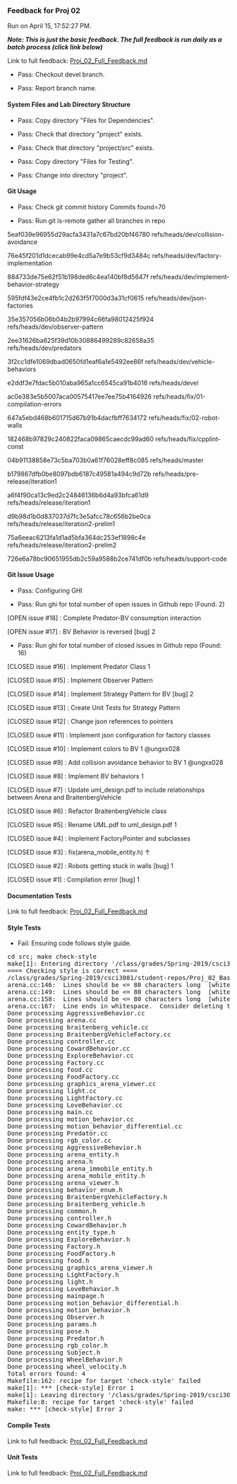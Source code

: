 ### Feedback for Proj 02

Run on April 15, 17:52:27 PM.


***Note: This is just the basic feedback.  The full feedback is run daily as a batch process (click link below)***


Link to full feedback: [Proj_02_Full_Feedback.md](Proj_02_Full_Feedback.md)

+ Pass: Checkout devel branch.



+ Pass: Report branch name.




#### System Files and Lab Directory Structure

+ Pass: Copy directory "Files for Dependencies".



+ Pass: Check that directory "project" exists.

+ Pass: Check that directory "project/src" exists.

+ Pass: Copy directory "Files for Testing".



+ Pass: Change into directory "project".


#### Git Usage

+ Pass: Check git commit history
Commits found=70

+ Pass: Run git ls-remote gather all branches in repo

5eaf039e96955d29acfa3431a7c67bd20bf46780	refs/heads/dev/collision-avoidance

76e45f201d1dcecab99e4cd5a7e9b53cf9d3484c	refs/heads/dev/factory-implementation

884733de75e62f51b198ded6c4ea140bf8d5647f	refs/heads/dev/implement-behavior-strategy

595fdf43e2ce4fb1c2d263f5f7000d3a31cf0615	refs/heads/dev/json-factories

35e357056b06b04b2b97994c66fa98012425f924	refs/heads/dev/observer-pattern

2ee31626ba625f39d10b30886499289c82658a35	refs/heads/dev/predators

3f2cc1dfe1069dbad0650fd1eaf6a1e5492ee86f	refs/heads/dev/vehicle-behaviors

e2ddf3e7fdac5b010aba965a1cc6545ca91b4016	refs/heads/devel

ac0e383e5b5007aca00575417ee7ee75b4164926	refs/heads/fix/01-compilation-errors

647a5ebd468b601715d67b91b4dacfbff7634172	refs/heads/fix/02-robot-walls

182468b97829c240822faca09865caecdc99ad60	refs/heads/fix/cpplint-const

04b91138858e73c5ba703b0a61f76028eff8c085	refs/heads/master

b179867dfb0be8097bdb6187c49581a494c9d72b	refs/heads/pre-release/iteration1

a6f4f90ca13c9ed2c24846136b6d4a93bfca61d9	refs/heads/release/iteration1

d9b98d1b0d837037d7fc3e5afcc78c656b2be0ca	refs/heads/release/iteration2-prelim1

75a6eeac6213fa1d1ad5bfa364dc253ef1898c4e	refs/heads/release/iteration2-prelim2

726e6a78bc90651955db2c59a9588b2ce741df0b	refs/heads/support-code




#### Git Issue Usage

+ Pass: Configuring GHI

+ Pass: Run ghi for total number of open issues in Github repo (Found: 2)

[OPEN issue #18] :  Complete Predator-BV consumption interaction

[OPEN issue #17] :  BV Behavior is reversed [bug] 2





+ Pass: Run ghi for total number of closed issues in Github repo (Found: 16)

[CLOSED issue #16] :  Implement Predator Class 1

[CLOSED issue #15] :  Implement Observer Pattern

[CLOSED issue #14] :  Implement Strategy Pattern for BV [bug] 2

[CLOSED issue #13] :  Create Unit Tests for Strategy Pattern

[CLOSED issue #12] :  Change json references to pointers

[CLOSED issue #11] :  Implement json configuration for factory classes

[CLOSED issue #10] :  Implement colors to BV 1 @ungxx028

[CLOSED issue #9] :  Add collision avoidance behavior to BV 1 @ungxx028

[CLOSED issue #8] :  Implement BV behaviors 1

[CLOSED issue #7] :  Update uml_design.pdf to include relationships between Arena and BraitenbergVehicle

[CLOSED issue #6] :  Refactor BraitenbergVehicle class 

[CLOSED issue #5] :  Rename UML.pdf to uml_design.pdf 1

[CLOSED issue #4] :  Implement FactoryPointer and subclasses

[CLOSED issue #3] :  fix(arena_mobile_entity.h) ↑

[CLOSED issue #2] :  Robots getting stuck in walls [bug] 1

[CLOSED issue #1] :  Compilation error [bug] 1






#### Documentation Tests


Link to full feedback: [Proj_02_Full_Feedback.md](Proj_02_Full_Feedback.md)


#### Style Tests

+ Fail: Ensuring code follows style guide.

<pre>cd src; make check-style
make[1]: Entering directory '/class/grades/Spring-2019/csci3081/student-repos/Proj_02_Basic_Feedback/repo-ungxx028/project/src'
==== Checking style is correct ====
/class/grades/Spring-2019/csci3081/student-repos/Proj_02_Basic_Feedback/repo-ungxx028/cpplint/cpplint.py --root=.. *.cc *.h
arena.cc:146:  Lines should be <= 80 characters long  [whitespace/line_length] [2]
arena.cc:149:  Lines should be <= 80 characters long  [whitespace/line_length] [2]
arena.cc:158:  Lines should be <= 80 characters long  [whitespace/line_length] [2]
arena.cc:167:  Line ends in whitespace.  Consider deleting these extra spaces.  [whitespace/end_of_line] [4]
Done processing AggressiveBehavior.cc
Done processing arena.cc
Done processing braitenberg_vehicle.cc
Done processing BraitenbergVehicleFactory.cc
Done processing controller.cc
Done processing CowardBehavior.cc
Done processing ExploreBehavior.cc
Done processing Factory.cc
Done processing food.cc
Done processing FoodFactory.cc
Done processing graphics_arena_viewer.cc
Done processing light.cc
Done processing LightFactory.cc
Done processing LoveBehavior.cc
Done processing main.cc
Done processing motion_behavior.cc
Done processing motion_behavior_differential.cc
Done processing Predator.cc
Done processing rgb_color.cc
Done processing AggressiveBehavior.h
Done processing arena_entity.h
Done processing arena.h
Done processing arena_immobile_entity.h
Done processing arena_mobile_entity.h
Done processing arena_viewer.h
Done processing behavior_enum.h
Done processing BraitenbergVehicleFactory.h
Done processing braitenberg_vehicle.h
Done processing common.h
Done processing controller.h
Done processing CowardBehavior.h
Done processing entity_type.h
Done processing ExploreBehavior.h
Done processing Factory.h
Done processing FoodFactory.h
Done processing food.h
Done processing graphics_arena_viewer.h
Done processing LightFactory.h
Done processing light.h
Done processing LoveBehavior.h
Done processing mainpage.h
Done processing motion_behavior_differential.h
Done processing motion_behavior.h
Done processing Observer.h
Done processing params.h
Done processing pose.h
Done processing Predator.h
Done processing rgb_color.h
Done processing Subject.h
Done processing WheelBehavior.h
Done processing wheel_velocity.h
Total errors found: 4
Makefile:162: recipe for target 'check-style' failed
make[1]: *** [check-style] Error 1
make[1]: Leaving directory '/class/grades/Spring-2019/csci3081/student-repos/Proj_02_Basic_Feedback/repo-ungxx028/project/src'
Makefile:8: recipe for target 'check-style' failed
make: *** [check-style] Error 2
</pre>




#### Compile Tests


Link to full feedback: [Proj_02_Full_Feedback.md](Proj_02_Full_Feedback.md)


#### Unit Tests


Link to full feedback: [Proj_02_Full_Feedback.md](Proj_02_Full_Feedback.md)

